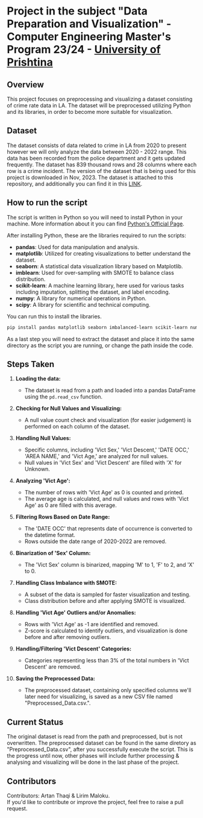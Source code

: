 # Project in the subject "Data Preparation and Visualization" - Computer Engineering Master's Program 23/24 - [University of Prishtina](https://fiek.uni-pr.edu)

## Overview

This project focuses on preprocessing and visualizing a dataset consisting of crime rate data in LA. The dataset will be preprocessed utilizing Python and its libraries, in order to become more suitable for visualization.

## Dataset

The dataset consists of data related to crime in LA from 2020 to present however we will only analyze the data between 2020 - 2022 range. This data has been recorded from the police department and it gets updated frequently. The dataset has 839 thousand rows and 28 columns where each row is a crime incident. The version of the dataset that is being used for this project is downloaded in Nov, 2023. 
The dataset is attached to this repository, and additionally you can find it in this [LINK](https://data.lacity.org/Public-Safety/Crime-Data-from-2020-to-Present/2nrs-mtv8). 

## How to run the script

The script is written in Python so you will need to install Python in your machine. More information about it you can find [Python's Official Page](https://www.python.org/).

After installing Python, these are the libraries required to run the scripts: 

- **pandas**: Used for data manipulation and analysis.
- **matplotlib**: Utilized for creating visualizations to better understand the dataset.
- **seaborn**: A statistical data visualization library based on Matplotlib.
- **imblearn**: Used for over-sampling with SMOTE to balance class distribution.
- **scikit-learn**: A machine learning library, here used for various tasks including imputation, splitting the dataset, and label encoding.
- **numpy**: A library for numerical operations in Python.
- **scipy**: A library for scientific and technical computing.

You can run this to install the libraries.
```bash
pip install pandas matplotlib seaborn imbalanced-learn scikit-learn numpy scipy
```

As a last step you will need to extract the dataset and place it into the same directory as the script you are running, or change the path inside the code.

## Steps Taken

1. **Loading the data:**
   - The dataset is read from a path and loaded into a pandas DataFrame using the `pd.read_csv` function.

2. **Checking for Null Values and Visualizing:**
   - A null value count check and visualization (for easier judgement) is performed on each column of the dataset.

3. **Handling Null Values:**
   - Specific columns, including 'Vict Sex,' 'Vict Descent,' 'DATE OCC,' 'AREA NAME,' and 'Vict Age,' are analyzed for null values.
   - Null values in 'Vict Sex' and 'Vict Descent' are filled with 'X' for Unknown.

4. **Analyzing 'Vict Age':**
   - The number of rows with 'Vict Age' as 0 is counted and printed.
   - The average age is calculated, and null values and rows with 'Vict Age' as 0 are filled with this average.

5. **Filtering Rows Based on Date Range:**
   - The 'DATE OCC' that represents date of occurrence is converted to the  datetime format.
   - Rows outside the date range of 2020-2022 are removed.

6. **Binarization of 'Sex' Column:**
   - The 'Vict Sex' column is binarized, mapping 'M' to 1, 'F' to 2, and 'X' to 0.

7. **Handling Class Imbalance with SMOTE:**
   - A subset of the data is sampled for faster visualization and testing.
   - Class distribution before and after applying SMOTE is visualized.

8. **Handling 'Vict Age' Outliers and/or Anomalies:**
   - Rows with 'Vict Age' as -1 are identified and removed.
   - Z-score is calculated to identify outliers, and visualization is done before and after removing outliers.

9. **Handling/Filtering 'Vict Descent' Categories:**
   - Categories representing less than 3% of the total numbers in 'Vict Descent' are removed.

0. **Saving the Preprocessed Data:**
   - The preprocessed dataset, containing only specified columns we'll later need for visualizing, is saved as a new CSV file named "Preprocessed_Data.csv.".

## Current Status

The original dataset is read from the path and preprocessed, but is not overwritten. The preprocessed dataset can be found in the same diretory as "Preprocessed_Data.csv", after you successfully execute the script. This is the progress until now, other phases will include further processing & analysing and visualizing will be done in the last phase of the project.

## Contributors

Contributors: Artan Thaqi & Lirim Maloku.  
If you'd like to contribute or improve the project, feel free to raise a pull request. 


